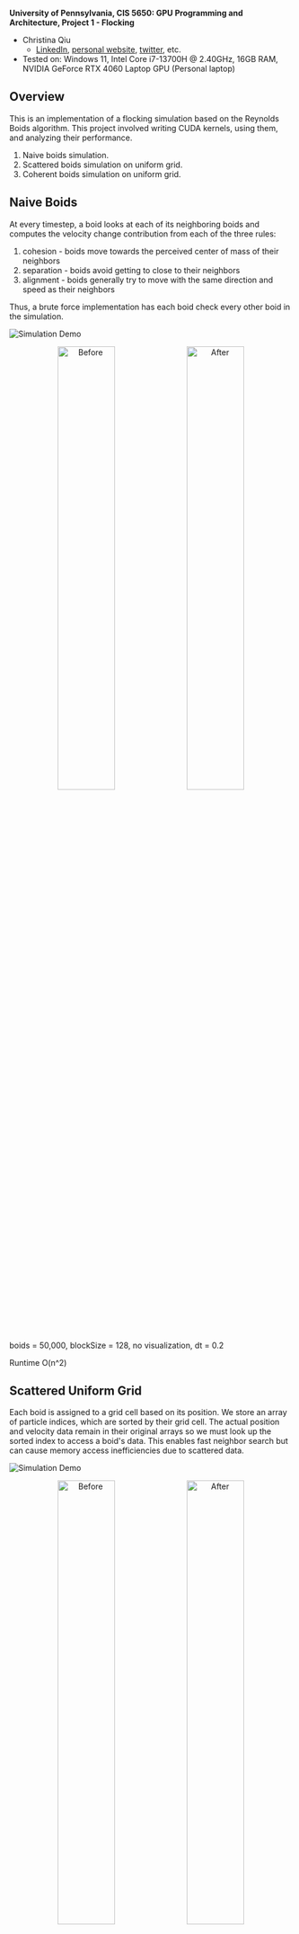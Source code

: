 **University of Pennsylvania, CIS 5650: GPU Programming and Architecture,
Project 1 - Flocking**

* Christina Qiu
  * [LinkedIn](https://www.linkedin.com/in/christina-qiu-6094301b6/), [personal website](https://christinaqiu3.github.io/), [twitter](), etc.
* Tested on: Windows 11, Intel Core i7-13700H @ 2.40GHz, 16GB RAM, NVIDIA GeForce RTX 4060 Laptop GPU (Personal laptop)

## Overview

This is an implementation of a flocking simulation based on the Reynolds Boids algorithm. This project involved writing CUDA kernels, using them, and analyzing their performance. 

1. Naive boids simulation.
2. Scattered boids simulation on uniform grid.
3. Coherent boids simulation on uniform grid.

## Naive Boids

At every timestep, a boid looks at each of its neighboring boids and computes the velocity change contribution from each of the three rules:

1. cohesion - boids move towards the perceived center of mass of their neighbors
2. separation - boids avoid getting to close to their neighbors
3. alignment - boids generally try to move with the same direction and speed as their neighbors

Thus, a brute force implementation has each boid check every other boid in the simulation.

![Simulation Demo](images/hw_1_100.gif)

<p align="center">
  <img src="images/100_1.png" alt="Before" width="45%">
  <img src="images/100_2.png" alt="After" width="45%">
</p>

boids = 50,000, blockSize = 128, no visualization, dt = 0.2

Runtime O(n^2)

## Scattered Uniform Grid

Each boid is assigned to a grid cell based on its position. We store an array of particle indices, which are sorted by their grid cell. The actual position and velocity data remain in their original arrays so we must look up the sorted index to access a boid's data. This enables fast neighbor search but can cause memory access inefficiencies due to scattered data.

![Simulation Demo](images/hw_1_110.gif)

<p align="center">
  <img src="images/110_1.png" alt="Before" width="45%">
  <img src="images/110_2.png" alt="After" width="45%">
</p>

boids = 50,000, blockSize = 128, no visualization, dt = 0.2

Runtime O(n) * neighbors

## Coherent Uniform Grid

The coherent uniform grid improves on the scattered version by also reordering the position and velocity arrays so that boids within the same grid cell are stored contiguously in memory. This cuts out the middle-man and noticeably improves performance, especially on large numbers of boids.

![Simulation Demo](images/hw_1_111.gif)

<p align="center">
  <img src="images/111_1.png" alt="Before" width="45%">
  <img src="images/111_2.png" alt="After" width="45%">
</p>

boids = 50,000, blockSize = 128, no visualization, dt = 0.2

Runtime O(n) * neighbors

## Runtime Analysis

1. Hypothesis: Implementing a coherent uniform grid will significantly improve the performance of the Boids simulation compared to the scattered uniform grid and naive implementation, due to more efficient memory access and reduced unnecessary comparisons.

### Average Kernel Time change with increasing # of Boids Graph

blockSize = 128, no visualization, dt = 0.2

![Data](images/graph1_t.png)
![Graph](images/graph1_v.png)

### Framerate change with increasing # of Boids Graph

blockSize = 128, no visualization, dt = 0.2

![Data](images/graph2_t.png)
![Graph](images/graph2_v.png)

Conclusion: Naive performance decreases significantly as the number of boids increases. Scattered Uniform Grid performance scales better. Coherent Uniform Grid has the theoretical complexity as scattered but is faster in practice due to coalesced memory access.

##

2. Hypothesis: Best performance will be observed at block sizes of 128 and 256. Very small or very large block sizes lead to underutilization of GPU available cores or lead to increased register use per threat which will reduce the number of active warps and thus lower performance.

### Average Kernel Time change with increasing Blocksize Graph

boids = 50,000, no visualization, dt = 0.2

![Data](images/graph3_t.png)
![Graph](images/graph3_v.png)

### Framerate change with increasing Blocksize Graph

boids = 50,000, no visualization, dt = 0.2

![Data](images/graph4_t.png)
![Graph](images/graph4_v.png)

Conclusion: In testing, block sizes of 128 and 256 generally performed better. That said, the runtime data was somewhat noisy, making it difficult to draw firm conclusions. More controlled testing or averaging over a larger number of runs may be needed for more definitive insights.

##

3. Hypothesis: coherent uniform grid will have performance improvements over the scattered uniform grid. 

Conclusion: Yes there was a notable improvment, which was expected because the coherent grid improves memory access patterns by storing position and velocity data contiguously in memory.

##

4. Hypothesis: changing cell width and checking 27 vs 8 neighboring cells will affect performance because these parameters directly control the number of comparisons made per boid and the density of boids within each cell. Checking 27 neighboring cells instead of 8 will likely increase runtime due to the greater number of memory lookups and loop iterations. However, the impact may not be as dramatic if the additional cells are mostly empty.

Conclusion: When cell width was too small, more cells were needed to cover the same neighborhood radius, which increased the number of neighbor cells to check. This added overhead and reduced performance. When cell width was too large, more boids ended up in each cell, increasing the number of pairwise checks per cell and reducing the benefits of spatial partitioning. The ideal cell width was around twice the max rule distance, as suggested (covers interaction range efficiently with minimal overlap).

Using 27-cell neighborhood search slightly increased runtime across all grid implementations due to the larger number of loop iterations and memory accesses. However, this increase was not always dramatic and depended heavily on boid density.

Switching to an 8-cell search did reduce runtime, especially at higher boid counts.